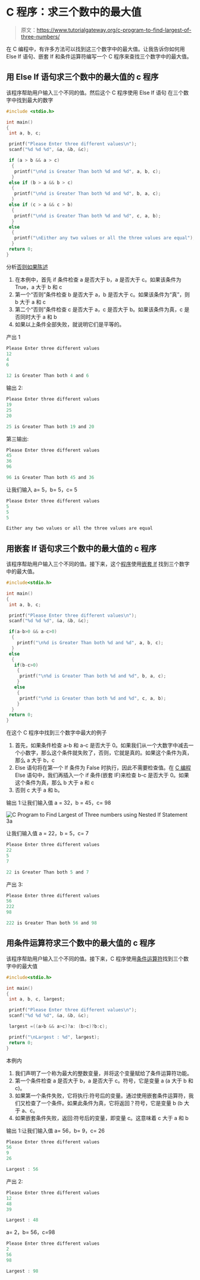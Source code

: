 # C 程序：求三个数中的最大值

> 原文：<https://www.tutorialgateway.org/c-program-to-find-largest-of-three-numbers/>

在 C 编程中，有许多方法可以找到这三个数字中的最大值。让我告诉你如何用 Else If 语句、嵌套 If 和条件运算符编写一个 C 程序来查找三个数字中的最大值。

## 用 Else If 语句求三个数中的最大值的 c 程序

该程序帮助用户输入三个不同的值。然后这个 C 程序使用 Else If 语句 在三个数字中找到最大的数字

```c
#include <stdio.h>

int main()
{
 int a, b, c;

 printf("Please Enter three different values\n");
 scanf("%d %d %d", &a, &b, &c);

 if (a > b && a > c) 
  {
   printf("\n%d is Greater Than both %d and %d", a, b, c); 
  }
 else if (b > a && b > c) 
  {
   printf("\n%d is Greater Than both %d and %d", b, a, c);
  }
 else if (c > a && c > b) 
  {
   printf("\n%d is Greater Than both %d and %d", c, a, b);
  }
 else 
  {
   printf("\nEither any two values or all the three values are equal");
  } 
 return 0;
}
```

分析[否则如果陈述](https://www.tutorialgateway.org/else-if-statement-in-c/)

1.  在本例中，首先 if 条件检查 a 是否大于 b，a 是否大于 c。如果该条件为 True，a 大于 b 和 c
2.  第一个“否则”条件检查 b 是否大于 a，b 是否大于 c。如果该条件为“真”，则 b 大于 a 和 c
3.  第二个“否则”条件检查 c 是否大于 a，c 是否大于 b。如果该条件为真，c 是否同时大于 a 和 b
4.  如果以上条件全部失败，就说明它们是平等的。

产出 1

```c
Please Enter three different values
12
4
6

12 is Greater Than both 4 and 6
```

输出 2:

```c
Please Enter three different values
19
25
20

25 is Greater Than both 19 and 20
```

第三输出:

```c
Please Enter three different values
45
36
96

96 is Greater Than both 45 and 36
```

让我们输入 a= 5，b= 5，c= 5

```c
Please Enter three different values
5
5
5

Either any two values or all the three values are equal
```

## 用嵌套 If 语句求三个数中的最大值的 c 程序

该程序帮助用户输入三个不同的值。接下来，这个[程序](https://www.tutorialgateway.org/c-programming-examples/)使用[嵌套 If](https://www.tutorialgateway.org/nested-if-in-c/ "Nested If Statement in C") 找到三个数字中的最大值。

```c
#include<stdio.h>

int main()
{
 int a, b, c;

 printf("Please Enter three different values\n");
 scanf("%d %d %d", &a, &b, &c);

 if(a-b>0 && a-c>0)
  {
    printf("\n%d is Greater Than both %d and %d", a, b, c); 
  } 
 else
  { 
   if(b-c>0)
    {
     printf("\n%d is Greater Than both %d and %d", b, a, c);
    } 
   else
    {
     printf("\n%d is Greater than both %d and %d", c, a, b);
    }
  }
 return 0;
}
```

在这个 C 程序中找到三个数字中最大的例子

1.  首先，如果条件检查 a-b 和 a-c 是否大于 0。如果我们从一个大数字中减去一个小数字，那么这个条件就失败了，否则，它就是真的。如果这个条件为真，那么 a 大于 b，c
2.  Else 语句将在第一个 If 条件为 False 时执行，因此不需要检查值。在 [C 编程](https://www.tutorialgateway.org/c-programming/) Else 语句中，我们再插入一个 if 条件(嵌套 IF)来检查 b-c 是否大于 0。如果这个条件为真，那么 b 大于 a 和 c
3.  否则 c 大于 a 和 b。

输出 1:让我们输入值 a = 32，b = 45，c= 98

![C Program to Find Largest of Three numbers using Nested If Statement 3a](img/f2fa2e12603fa99285b03e5ace885ebf.png)

让我们输入值 a = 22，b = 5，c= 7

```c
Please Enter three different values
22
5
7

22 is Greater Than both 5 and 7
```

产出 3:

```c
Please Enter three different values
56
222
98

222 is Greater Than both 56 and 98
```

## 用条件运算符求三个数中的最大值的 c 程序

该程序帮助用户输入三个不同的值。接下来，C 程序使用[条件运算符](https://www.tutorialgateway.org/conditional-operator-in-c/ "CONDITIONAL OPERATOR IN C")找到三个数字中的最大值

```c
#include<stdio.h>

int main()
{
 int a, b, c, largest;

 printf("Please Enter three different values\n");
 scanf("%d %d %d", &a, &b, &c);

 largest =((a>b && a>c)?a: (b>c)?b:c);

 printf("\nLargest : %d", largest);
 return 0;
}
```

本例内

1.  我们声明了一个称为最大的整数变量，并将这个变量赋给了条件运算符功能。
2.  第一个条件检查 a 是否大于 b，a 是否大于 c。符号，它是变量 a (a 大于 b 和 c)。
3.  如果第一个条件失败，它将执行:符号后的变量。通过使用嵌套条件运算符，我们又检查了一个条件。如果此条件为真，它将返回？符号，它是变量 b (b 大于 a、c。
4.  如果嵌套条件失败，返回:符号后的变量，即变量 c。这意味着 c 大于 a 和 b

输出 1:让我们输入值 a= 56，b= 9，c= 26

```c
Please Enter three different values
56
9
26

Largest : 56
```

产出 2:

```c
Please Enter three different values
12
48
39

Largest : 48
```

a= 2，b= 56，c=98

```c
Please Enter three different values
2
56
98

Largest : 98
```
